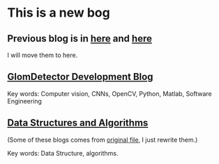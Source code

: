 # This is a new bog
## Previous blog is in [here](https://github.com/ChenxiiGuo/DataStructure-Algorithm) and [here](https://github.com/ChenxiiGuo/learningNotes)
I will move them to here.

## [GlomDetector Development Blog](https://github.com/ChenxiiGuo/chenxiiguo.github.io/blob/master/GlomDetector.md)

Key words: Computer vision, CNNs, OpenCV, Python, Matlab, Software Engineering

## [Data Structures and Algorithms](https://github.com/ChenxiiGuo/chenxiiguo.github.io/blob/master/datastructure/DataStructure.md)
(Some of these blogs comes from [original file](https://github.com/ChenxiiGuo/DataStructure-Algorithm), I just rewrite them.)

Key words: Data Structure, algorithms.
